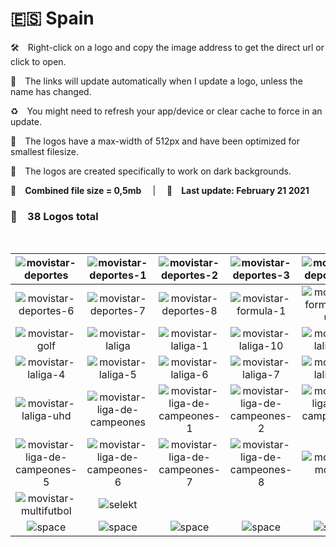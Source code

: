 🇪🇸 Spain
===============

🛠 Right-click on a logo and copy the image address to get the direct url or click to open.

🔗 The links will update automatically when I update a logo, unless the name has changed.

♻️ You might need to refresh your app/device or clear cache to force in an update.

📐 The logos have a max-width of 512px and have been optimized for smallest filesize.

🖤 The logos are created specifically to work on dark backgrounds.

💾 __Combined file size = 0,5mb__  |  📅 __Last update: February 21 2021__  

### 🎨 __38 Logos total__

 


| ![movistar-deportes] | ![movistar-deportes-1] | ![movistar-deportes-2] | ![movistar-deportes-3] | ![movistar-deportes-4] | ![movistar-deportes-5] |
|:-:|:-:|:-:|:-:|:-:|:-:|
| ![movistar-deportes-6] | ![movistar-deportes-7] | ![movistar-deportes-8] | ![movistar-formula-1] | ![movistar-formula-1-uhd] | ![movistar-futbol] |
| ![movistar-golf] | ![movistar-laliga] | ![movistar-laliga-1] | ![movistar-laliga-10] | ![movistar-laliga-2] | ![movistar-laliga-3] |
| ![movistar-laliga-4] | ![movistar-laliga-5] | ![movistar-laliga-6] | ![movistar-laliga-7] | ![movistar-laliga-8] | ![movistar-laliga-9] |
| ![movistar-laliga-uhd] | ![movistar-liga-de-campeones] | ![movistar-liga-de-campeones-1] | ![movistar-liga-de-campeones-2] | ![movistar-liga-de-campeones-3] | ![movistar-liga-de-campeones-4] |
| ![movistar-liga-de-campeones-5] | ![movistar-liga-de-campeones-6] | ![movistar-liga-de-campeones-7] | ![movistar-liga-de-campeones-8] | ![movistar-motogp] | ![movistar-multideporte] |
| ![movistar-multifutbol] | ![selekt] |  |  |  |  |
| ![space] | ![space] | ![space] | ![space] | ![space] | ![space] |

[movistar-deportes]:https://raw.githubusercontent.com/Tapiosinn/tv-logos/master/countries/spain/movistar-deportes-es.png
[movistar-deportes-1]:https://raw.githubusercontent.com/Tapiosinn/tv-logos/master/countries/spain/movistar-deportes-1-es.png
[movistar-deportes-2]:https://raw.githubusercontent.com/Tapiosinn/tv-logos/master/countries/spain/movistar-deportes-2-es.png
[movistar-deportes-3]:https://raw.githubusercontent.com/Tapiosinn/tv-logos/master/countries/spain/movistar-deportes-3-es.png
[movistar-deportes-4]:https://raw.githubusercontent.com/Tapiosinn/tv-logos/master/countries/spain/movistar-deportes-4-es.png
[movistar-deportes-5]:https://raw.githubusercontent.com/Tapiosinn/tv-logos/master/countries/spain/movistar-deportes-5-es.png
[movistar-deportes-6]:https://raw.githubusercontent.com/Tapiosinn/tv-logos/master/countries/spain/movistar-deportes-6-es.png
[movistar-deportes-7]:https://raw.githubusercontent.com/Tapiosinn/tv-logos/master/countries/spain/movistar-deportes-7-es.png
[movistar-deportes-8]:https://raw.githubusercontent.com/Tapiosinn/tv-logos/master/countries/spain/movistar-deportes-8-es.png
[movistar-formula-1]:https://raw.githubusercontent.com/Tapiosinn/tv-logos/master/countries/spain/movistar-formula-1-es.png
[movistar-formula-1-uhd]:https://raw.githubusercontent.com/Tapiosinn/tv-logos/master/countries/spain/movistar-formula-1-uhd-es.png
[movistar-futbol]:https://raw.githubusercontent.com/Tapiosinn/tv-logos/master/countries/spain/movistar-futbol-es.png
[movistar-golf]:https://raw.githubusercontent.com/Tapiosinn/tv-logos/master/countries/spain/movistar-golf-es.png
[movistar-laliga]:https://raw.githubusercontent.com/Tapiosinn/tv-logos/master/countries/spain/movistar-laliga-es.png
[movistar-laliga-1]:https://raw.githubusercontent.com/Tapiosinn/tv-logos/master/countries/spain/movistar-laliga-1-es.png
[movistar-laliga-10]:https://raw.githubusercontent.com/Tapiosinn/tv-logos/master/countries/spain/movistar-laliga-10-es.png
[movistar-laliga-2]:https://raw.githubusercontent.com/Tapiosinn/tv-logos/master/countries/spain/movistar-laliga-2-es.png
[movistar-laliga-3]:https://raw.githubusercontent.com/Tapiosinn/tv-logos/master/countries/spain/movistar-laliga-3-es.png
[movistar-laliga-4]:https://raw.githubusercontent.com/Tapiosinn/tv-logos/master/countries/spain/movistar-laliga-4-es.png
[movistar-laliga-5]:https://raw.githubusercontent.com/Tapiosinn/tv-logos/master/countries/spain/movistar-laliga-5-es.png
[movistar-laliga-6]:https://raw.githubusercontent.com/Tapiosinn/tv-logos/master/countries/spain/movistar-laliga-6-es.png
[movistar-laliga-7]:https://raw.githubusercontent.com/Tapiosinn/tv-logos/master/countries/spain/movistar-laliga-7-es.png
[movistar-laliga-8]:https://raw.githubusercontent.com/Tapiosinn/tv-logos/master/countries/spain/movistar-laliga-8-es.png
[movistar-laliga-9]:https://raw.githubusercontent.com/Tapiosinn/tv-logos/master/countries/spain/movistar-laliga-9-es.png
[movistar-laliga-uhd]:https://raw.githubusercontent.com/Tapiosinn/tv-logos/master/countries/spain/movistar-laliga-uhd-es.png
[movistar-liga-de-campeones]:https://raw.githubusercontent.com/Tapiosinn/tv-logos/master/countries/spain/movistar-liga-de-campeones-es.png
[movistar-liga-de-campeones-1]:https://raw.githubusercontent.com/Tapiosinn/tv-logos/master/countries/spain/movistar-liga-de-campeones-1-es.png
[movistar-liga-de-campeones-2]:https://raw.githubusercontent.com/Tapiosinn/tv-logos/master/countries/spain/movistar-liga-de-campeones-2-es.png
[movistar-liga-de-campeones-3]:https://raw.githubusercontent.com/Tapiosinn/tv-logos/master/countries/spain/movistar-liga-de-campeones-3-es.png
[movistar-liga-de-campeones-4]:https://raw.githubusercontent.com/Tapiosinn/tv-logos/master/countries/spain/movistar-liga-de-campeones-4-es.png
[movistar-liga-de-campeones-5]:https://raw.githubusercontent.com/Tapiosinn/tv-logos/master/countries/spain/movistar-liga-de-campeones-5-es.png
[movistar-liga-de-campeones-6]:https://raw.githubusercontent.com/Tapiosinn/tv-logos/master/countries/spain/movistar-liga-de-campeones-6-es.png
[movistar-liga-de-campeones-7]:https://raw.githubusercontent.com/Tapiosinn/tv-logos/master/countries/spain/movistar-liga-de-campeones-7-es.png
[movistar-liga-de-campeones-8]:https://raw.githubusercontent.com/Tapiosinn/tv-logos/master/countries/spain/movistar-liga-de-campeones-8-es.png
[movistar-motogp]:https://raw.githubusercontent.com/Tapiosinn/tv-logos/master/countries/spain/movistar-motogp-es.png
[movistar-multideporte]:https://raw.githubusercontent.com/Tapiosinn/tv-logos/master/countries/spain/movistar-multideporte-es.png
[movistar-multifutbol]:https://raw.githubusercontent.com/Tapiosinn/tv-logos/master/countries/spain/movistar-multifutbol-es.png
[selekt]:https://raw.githubusercontent.com/Tapiosinn/tv-logos/master/countries/spain/selekt-es.png

[space]:https://github.com/Tapiosinn/tv-logos/blob/master/misc/%CE%A9/space-1500.png

